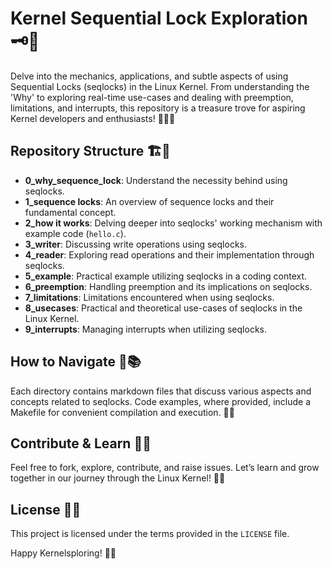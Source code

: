 # Kernel Sequential Lock Exploration 🗝️🐧

Delve into the mechanics, applications, and subtle aspects of using Sequential Locks (seqlocks) in the Linux Kernel. From understanding the 'Why' to exploring real-time use-cases and dealing with preemption, limitations, and interrupts, this repository is a treasure trove for aspiring Kernel developers and enthusiasts! 🚀👨‍💻

## Repository Structure 🏗️📂

- **0_why_sequence_lock**: Understand the necessity behind using seqlocks.
- **1_sequence locks**: An overview of sequence locks and their fundamental concept.
- **2_how it works**: Delving deeper into seqlocks' working mechanism with example code (`hello.c`).
- **3_writer**: Discussing write operations using seqlocks.
- **4_reader**: Exploring read operations and their implementation through seqlocks.
- **5_example**: Practical example utilizing seqlocks in a coding context.
- **6_preemption**: Handling preemption and its implications on seqlocks.
- **7_limitations**: Limitations encountered when using seqlocks.
- **8_usecases**: Practical and theoretical use-cases of seqlocks in the Linux Kernel.
- **9_interrupts**: Managing interrupts when utilizing seqlocks.

## How to Navigate 🧭📚

Each directory contains markdown files that discuss various aspects and concepts related to seqlocks. Code examples, where provided, include a Makefile for convenient compilation and execution. 🚀🔨

## Contribute & Learn 🤝📘

Feel free to fork, explore, contribute, and raise issues. Let’s learn and grow together in our journey through the Linux Kernel! 🌱🌐

## License 📄🔐

This project is licensed under the terms provided in the `LICENSE` file.

Happy Kernelsploring! 🎉🐧
